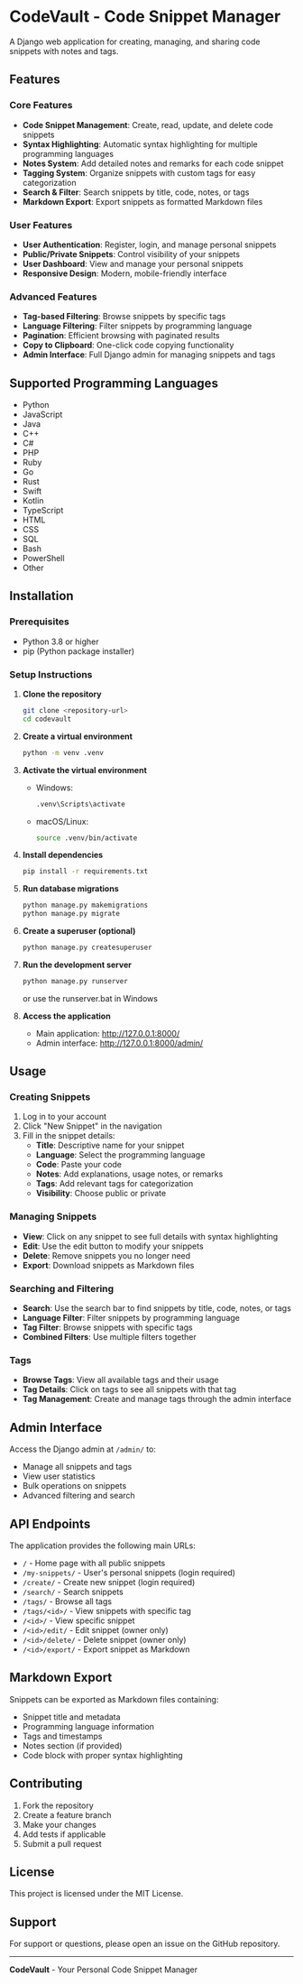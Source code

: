# CodeVault - Code Snippet Manager

A Django web application for creating, managing, and sharing code snippets with notes and tags.

## Features

### Core Features
- **Code Snippet Management**: Create, read, update, and delete code snippets
- **Syntax Highlighting**: Automatic syntax highlighting for multiple programming languages
- **Notes System**: Add detailed notes and remarks for each code snippet
- **Tagging System**: Organize snippets with custom tags for easy categorization
- **Search & Filter**: Search snippets by title, code, notes, or tags
- **Markdown Export**: Export snippets as formatted Markdown files

### User Features
- **User Authentication**: Register, login, and manage personal snippets
- **Public/Private Snippets**: Control visibility of your snippets
- **User Dashboard**: View and manage your personal snippets
- **Responsive Design**: Modern, mobile-friendly interface

### Advanced Features
- **Tag-based Filtering**: Browse snippets by specific tags
- **Language Filtering**: Filter snippets by programming language
- **Pagination**: Efficient browsing with paginated results
- **Copy to Clipboard**: One-click code copying functionality
- **Admin Interface**: Full Django admin for managing snippets and tags

## Supported Programming Languages

- Python
- JavaScript
- Java
- C++
- C#
- PHP
- Ruby
- Go
- Rust
- Swift
- Kotlin
- TypeScript
- HTML
- CSS
- SQL
- Bash
- PowerShell
- Other

## Installation

### Prerequisites
- Python 3.8 or higher
- pip (Python package installer)

### Setup Instructions

1. **Clone the repository**
   ```bash
   git clone <repository-url>
   cd codevault
   ```

2. **Create a virtual environment**
   ```bash
   python -m venv .venv
   ```

3. **Activate the virtual environment**
   - Windows:
     ```bash
     .venv\Scripts\activate
     ```
   - macOS/Linux:
     ```bash
     source .venv/bin/activate
     ```

4. **Install dependencies**
   ```bash
   pip install -r requirements.txt
   ```

5. **Run database migrations**
   ```bash
   python manage.py makemigrations
   python manage.py migrate
   ```

6. **Create a superuser (optional)**
   ```bash
   python manage.py createsuperuser
   ```

7. **Run the development server**
   ```bash
   python manage.py runserver
   ```

   or use the runserver.bat in Windows

8. **Access the application**
   - Main application: http://127.0.0.1:8000/
   - Admin interface: http://127.0.0.1:8000/admin/

## Usage

### Creating Snippets
1. Log in to your account
2. Click "New Snippet" in the navigation
3. Fill in the snippet details:
   - **Title**: Descriptive name for your snippet
   - **Language**: Select the programming language
   - **Code**: Paste your code
   - **Notes**: Add explanations, usage notes, or remarks
   - **Tags**: Add relevant tags for categorization
   - **Visibility**: Choose public or private

### Managing Snippets
- **View**: Click on any snippet to see full details with syntax highlighting
- **Edit**: Use the edit button to modify your snippets
- **Delete**: Remove snippets you no longer need
- **Export**: Download snippets as Markdown files

### Searching and Filtering
- **Search**: Use the search bar to find snippets by title, code, notes, or tags
- **Language Filter**: Filter snippets by programming language
- **Tag Filter**: Browse snippets with specific tags
- **Combined Filters**: Use multiple filters together

### Tags
- **Browse Tags**: View all available tags and their usage
- **Tag Details**: Click on tags to see all snippets with that tag
- **Tag Management**: Create and manage tags through the admin interface

## Admin Interface

Access the Django admin at `/admin/` to:
- Manage all snippets and tags
- View user statistics
- Bulk operations on snippets
- Advanced filtering and search

## API Endpoints

The application provides the following main URLs:

- `/` - Home page with all public snippets
- `/my-snippets/` - User's personal snippets (login required)
- `/create/` - Create new snippet (login required)
- `/search/` - Search snippets
- `/tags/` - Browse all tags
- `/tags/<id>/` - View snippets with specific tag
- `/<id>/` - View specific snippet
- `/<id>/edit/` - Edit snippet (owner only)
- `/<id>/delete/` - Delete snippet (owner only)
- `/<id>/export/` - Export snippet as Markdown

## Markdown Export

Snippets can be exported as Markdown files containing:
- Snippet title and metadata
- Programming language information
- Tags and timestamps
- Notes section (if provided)
- Code block with proper syntax highlighting

## Contributing

1. Fork the repository
2. Create a feature branch
3. Make your changes
4. Add tests if applicable
5. Submit a pull request

## License

This project is licensed under the MIT License.

## Support

For support or questions, please open an issue on the GitHub repository.

---

**CodeVault** - Your Personal Code Snippet Manager 